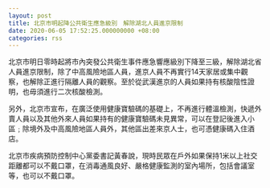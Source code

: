 ```yaml
---
layout: post
title: 北京市明起降公共衛生應急級別　解除湖北人員進京限制
date: 2020-06-05 17:52:25.000000000 +08:00
categories: rss
---
```


北京市明日零時起將市內突發公共衛生事件應急響應級別下降至三級，解除湖北省人員進京限制，除了中高風險地區人員，進京人員不再實行14天家居或集中觀察，也解除正進行隔離人員的觀察。至於從武漢進京的人員如果持有核酸陰性證明，也毋須進行二次核酸檢測。

另外，北京市宣布，在廣泛使用健康寶驗碼的基礎上，不再進行體溫檢測，快遞外賣人員以及其他外來人員如果持有的健康寶驗碼未見異常，可以在登記後進入小區﹔除境外及中高風險地區人員外，其他區出差來京人士，也可憑健康碼入住酒店。

北京市疾病預防控制中心黨委書記黃春說，現時民眾在戶外如果保持1米以上社交距離都可以不戴口罩，在消毒通風良好、嚴格健康監測的室內場所，包括會議室等，也可以不戴口罩。
